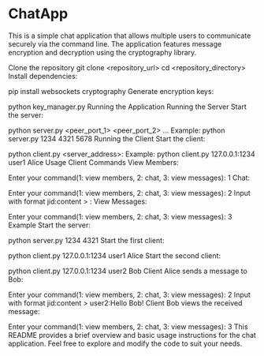 # ChatApp
This is a simple chat application that allows multiple users to communicate securely via the command line. The application features message encryption and decryption using the cryptography library.

Clone the repository
git clone <repository_url>
cd <repository_directory>
Install dependencies:

pip install websockets cryptography
Generate encryption keys:

python key_manager.py
Running the Application
Running the Server
Start the server:

python server.py <port> <peer_port_1> <peer_port_2> ...
Example:
python server.py 1234 4321 5678
Running the Client
Start the client:

python client.py <server_address>:<port> <jid> <nickname>
Example:
python client.py 127.0.0.1:1234 user1 Alice
Usage
Client Commands
View Members:

Enter your command(1: view members, 2: chat, 3: view messages): 1
Chat:

Enter your command(1: view members, 2: chat, 3: view messages): 2
Input with format jid:content > <jid>:<message>
View Messages:


Enter your command(1: view members, 2: chat, 3: view messages): 3
Example
Start the server:


python server.py 1234 4321
Start the first client:


python client.py 127.0.0.1:1234 user1 Alice
Start the second client:


python client.py 127.0.0.1:1234 user2 Bob
Client Alice sends a message to Bob:


Enter your command(1: view members, 2: chat, 3: view messages): 2
Input with format jid:content > user2:Hello Bob!
Client Bob views the received message:


Enter your command(1: view members, 2: chat, 3: view messages): 3
This README provides a brief overview and basic usage instructions for the chat application. Feel free to explore and modify the code to suit your needs.








